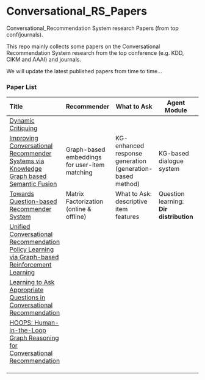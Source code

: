 # Conversational_RS_Papers
 Conversational_Recommendation System research Papers (from top conf/journals).

 This repo mainly collects some papers on the Conversational Recommendation System research from the top conference (e.g. KDD, CIKM and AAAI) and journals.

 We will update the latest published papers from time to time... 

 ### Paper List


|  Title   |   Recommender | What to Ask | Agent Module|  Source  | Chinese Blog|
|  :----  | ----  |   ---- |   ----  | ----  | ----  |
| [Dynamic Critiquing](http://citeseerx.ist.psu.edu/viewdoc/download?doi=10.1.1.473.9437&rep=rep1&type=pdf) |  |||
| [Improving Conversational Recommender Systems via Knowledge Graph based Semantic Fusion](https://arxiv.org/pdf/2007.04032.pdf)|Graph-based embeddings for user-item matching | KG-enhanced response generation (generation-based method)| KG-based dialogue system| KDD'2020| [jianshu](https://www.jianshu.com/p/02f345a356ba)|
|  [Towards Question-based Recommender System](https://arxiv.org/pdf/2005.14255.pdf) | Matrix Factorization (online & offline) |What to Ask: descriptive item features|  Question learning: **Dir distribution**| SIGIR'2020| [jianshu](https://www.jianshu.com/p/9ca230f81ea0)|
|[Unified Conversational Recommendation Policy Learning via Graph-based Reinforcement Learning](https://arxiv.org/pdf/2105.09710.pdf)| || |SIGIR'2021| [jianshu](https://www.jianshu.com/p/b78967c0e308)|
|[Learning to Ask Appropriate Questions in Conversational Recommendation](https://arxiv.org/pdf/2105.04774.pdf)|| | |SIGIR'2021|[jianshu](https://www.jianshu.com/p/6010aa238b2a) |
|[HOOPS: Human-in-the-Loop Graph Reasoning for Conversational Recommendation](waitupdate)||||SIGIR'2021|
|||||
|||||
|||||